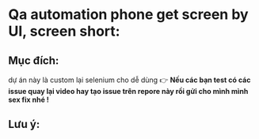 # Qa automation phone get screen by UI, screen short:
## Mục đích:
dự án này là custom lại selenium cho dễ dùng 
👉 **Nếu các bạn test có các issue quay lại video hay tạo issue trên repore này rồi gửi cho mình mình sex fix nhé !**
## Lưu ý:

